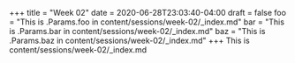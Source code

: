 +++
title = "Week 02"
date = 2020-06-28T23:03:40-04:00
draft = false
foo = "This is .Params.foo in content/sessions/week-02/_index.md"
bar = "This is .Params.bar in content/sessions/week-02/_index.md"
baz = "This is .Params.baz in content/sessions/week-02/_index.md"
+++
This is content/sessions/week-02/_index.md

